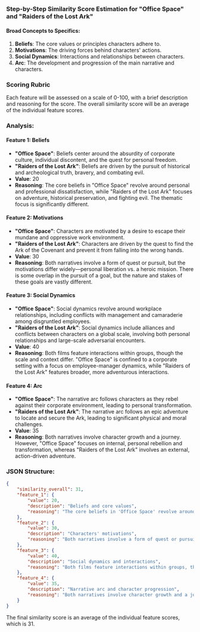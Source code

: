 ### Step-by-Step Similarity Score Estimation for "Office Space" and "Raiders of the Lost Ark"

#### Broad Concepts to Specifics:

1. **Beliefs**: The core values or principles characters adhere to.
2. **Motivations**: The driving forces behind characters' actions.
3. **Social Dynamics**: Interactions and relationships between characters.
4. **Arc**: The development and progression of the main narrative and characters.

### Scoring Rubric
Each feature will be assessed on a scale of 0-100, with a brief description and reasoning for the score. The overall similarity score will be an average of the individual feature scores.

### Analysis:

#### Feature 1: Beliefs
- **"Office Space"**: Beliefs center around the absurdity of corporate culture, individual discontent, and the quest for personal freedom.
- **"Raiders of the Lost Ark"**: Beliefs are driven by the pursuit of historical and archeological truth, bravery, and combating evil.
- **Value**: 20
- **Reasoning**: The core beliefs in "Office Space" revolve around personal and professional dissatisfaction, while "Raiders of the Lost Ark" focuses on adventure, historical preservation, and fighting evil. The thematic focus is significantly different.

#### Feature 2: Motivations
- **"Office Space"**: Characters are motivated by a desire to escape their mundane and oppressive work environment.
- **"Raiders of the Lost Ark"**: Characters are driven by the quest to find the Ark of the Covenant and prevent it from falling into the wrong hands.
- **Value**: 30
- **Reasoning**: Both narratives involve a form of quest or pursuit, but the motivations differ widely—personal liberation vs. a heroic mission. There is some overlap in the pursuit of a goal, but the nature and stakes of these goals are vastly different.

#### Feature 3: Social Dynamics
- **"Office Space"**: Social dynamics revolve around workplace relationships, including conflicts with management and camaraderie among disgruntled employees.
- **"Raiders of the Lost Ark"**: Social dynamics include alliances and conflicts between characters on a global scale, involving both personal relationships and large-scale adversarial encounters.
- **Value**: 40
- **Reasoning**: Both films feature interactions within groups, though the scale and context differ. "Office Space" is confined to a corporate setting with a focus on employee-manager dynamics, while "Raiders of the Lost Ark" features broader, more adventurous interactions.

#### Feature 4: Arc
- **"Office Space"**: The narrative arc follows characters as they rebel against their corporate environment, leading to personal transformation.
- **"Raiders of the Lost Ark"**: The narrative arc follows an epic adventure to locate and secure the Ark, leading to significant physical and moral challenges.
- **Value**: 35
- **Reasoning**: Both narratives involve character growth and a journey. However, "Office Space" focuses on internal, personal rebellion and transformation, whereas "Raiders of the Lost Ark" involves an external, action-driven adventure.

### JSON Structure:

```json
{
    "similarity_overall": 31,
    "feature_1": {
        "value": 20,
        "description": "Beliefs and core values",
        "reasoning": "The core beliefs in 'Office Space' revolve around personal and professional dissatisfaction, while 'Raiders of the Lost Ark' focuses on adventure, historical preservation, and fighting evil. The thematic focus is significantly different."
    },
    "feature_2": {
        "value": 30,
        "description": "Characters' motivations",
        "reasoning": "Both narratives involve a form of quest or pursuit, but the motivations differ widely—personal liberation vs. a heroic mission. There is some overlap in the pursuit of a goal, but the nature and stakes of these goals are vastly different."
    },
    "feature_3": {
        "value": 40,
        "description": "Social dynamics and interactions",
        "reasoning": "Both films feature interactions within groups, though the scale and context differ. 'Office Space' is confined to a corporate setting with a focus on employee-manager dynamics, while 'Raiders of the Lost Ark' features broader, more adventurous interactions."
    },
    "feature_4": {
        "value": 35,
        "description": "Narrative arc and character progression",
        "reasoning": "Both narratives involve character growth and a journey. However, 'Office Space' focuses on internal, personal rebellion and transformation, whereas 'Raiders of the Lost Ark' involves an external, action-driven adventure."
    }
}
```

The final similarity score is an average of the individual feature scores, which is 31.